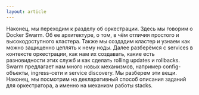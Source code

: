 ```yaml
---
layout: article
---
```

Наконец, мы переходим к разделу об оркестрации. Здесь мы говорим о Docker Swarm. Об ее архитектуре, о том, в чём отличия простого и высокодоступного кластера. Также мы создадим кластер и узнаем как можно защищенно цеплять к нему ноды. Далее разберёмся с services в контексте оркестрации, как нам их создавать, какие есть разновидности этих служб и как сделать rolling updates и rollbacks. Swarm предлагает нам много новых механизмов, например config-объекты, ingress-сети и service discovery. Мы разберем эти вещи. Наконец, мы посмотрим на декларативный способ описания заданий для оркестратора, а именно на механизм работы stacks.
